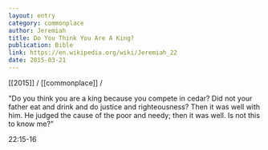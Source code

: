 ```yaml
---
layout: entry
category: commonplace
author: Jeremiah
title: Do You Think You Are A King?
publication: Bible
link: https://en.wikipedia.org/wiki/Jeremiah_22
date: 2015-03-21
---
```


[[2015]] / [[commonplace]] / 

"Do you think you are a king because you compete in cedar? Did not your father eat and drink and do justice and righteousness? Then it was well with him. He judged the cause of the poor and needy; then it was well. Is not this to know me?"

22:15-16
